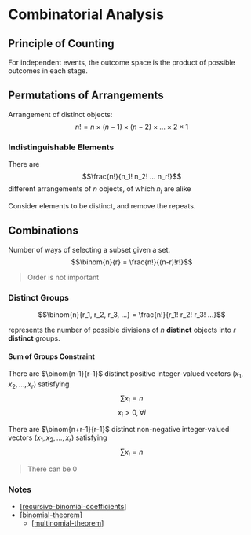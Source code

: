# Combinatorial Analysis

## Principle of Counting
For independent events, the outcome space is the product of possible outcomes in each stage.

## Permutations of Arrangements
Arrangement of distinct objects:
$$n! = n \times (n - 1) \times (n - 2) \times... \times 2 \times 1$$

### Indistinguishable Elements
There are 
$$\frac{n!}{n_1! n_2! ... n_r!}$$
different arrangements of $n$ objects, of which $n_i$ are alike

Consider elements to be distinct, and remove the repeats.

## Combinations
Number of ways of selecting a subset given a set.
$$\binom{n}{r} = \frac{n!}{(n-r)!r!}$$

> Order is not important

### Distinct Groups
$$\binom{n}{r_1, r_2, r_3, ...} = \frac{n!}{r_1! r_2! r_3! ...}$$

represents the number of possible divisions of $n$ **distinct** objects into $r$ **distinct** groups.

#### Sum of Groups Constraint
There are $\binom{n-1}{r-1}$ distinct positive integer-valued vectors $(x_1, x_2, ..., x_r)$ satisfying 
$$\sum x_i = n$$
$$x_i > 0, \forall i$$

There are $\binom{n+r-1}{r-1}$ distinct non-negative integer-valued vectors $(x_1, x_2, ..., x_r)$ satisfying 
$$ \sum x_i = n $$

> There can be 0

### Notes
- [[recursive-binomial-coefficients]]
- [[binomial-theorem]]
  - [[multinomial-theorem]]

[//begin]: # "Autogenerated link references for markdown compatibility"
[recursive-binomial-coefficients]: recursive-binomial-coefficients "Recursive Binomial Coefficients"
[binomial-theorem]: binomial-theorem "Binomial Theorem"
[multinomial-theorem]: multinomial-theorem "Multinomial Theorem"
[//end]: # "Autogenerated link references"